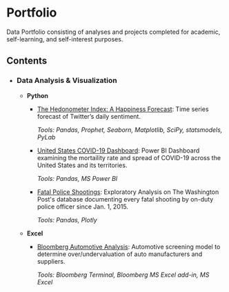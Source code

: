 # Portfolio
Data Portfolio consisting of analyses and projects completed for academic, self-learning, and self-interest purposes. 

## Contents

- ### Data Analysis & Visualization
                    
	- __Python__
		- [The Hedonometer Index: A Happiness Forecast](https://mdreck.github.io/Hedonometer_Index/): Time series forecast of Twitter’s daily sentiment. 
			
			_Tools: Pandas, Prophet, Seaborn, Matplotlib, SciPy, statsmodels, PyLab_  
		
		- [United States COVID-19 Dashboard](https://mdreck.github.io/covid_analysis/): Power BI Dashboard examining the mortaility rate and spread of COVID-19 across the United States and its territories.
		
			_Tools: Pandas, MS Power BI_
		
		- [Fatal Police Shootings](https://mdreck.github.io/police_shootings/): Exploratory Analysis on The Washington Post's database documenting every fatal shooting by on-duty police officer since Jan. 1, 2015.
		
			_Tools: Pandas, Plotly_
                    
	- __Excel__
		- [Bloomberg Automotive Analysis](https://mdreck.github.io/bloomberg_analysis/): Automotive screening model to determine over/undervaluation of auto manufacturers and suppliers. 
			
			_Tools: Bloomberg Terminal, Bloomberg MS Excel add-in, MS Excel_    		
